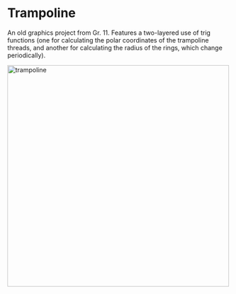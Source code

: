 # Trampoline
An old graphics project from Gr. 11. Features a two-layered use of trig functions (one for calculating the polar coordinates of the trampoline threads, and another for calculating the radius of the rings, which change periodically). 

<img src="trampoline.gif" alt="trampoline" width=500 height=500>
